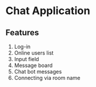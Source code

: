# Chat Application

## Features

1. Log-in 
2. Online users list
3. Input field
4. Message board
5. Chat bot messages
6. Connecting via room name
